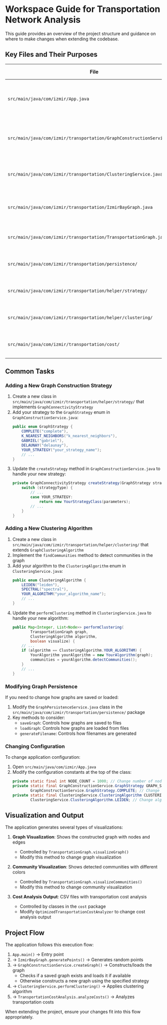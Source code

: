 # Workspace Guide for Transportation Network Analysis

This guide provides an overview of the project structure and guidance on where to make changes when extending the codebase.

## Key Files and Their Purposes

| File | Purpose | When to Modify |
|------|---------|----------------|
| `src/main/java/com/izmir/App.java` | Main application entry point and configuration | Modify to change configuration parameters or execution flow |
| `src/main/java/com/izmir/transportation/GraphConstructionService.java` | Handles graph construction using different strategies | Modify when adding new graph construction strategies |
| `src/main/java/com/izmir/transportation/ClusteringService.java` | Applies clustering algorithms to detect communities | Modify when adding new clustering algorithms |
| `src/main/java/com/izmir/transportation/IzmirBayGraph.java` | Generates random points based on population centers | Modify to change point generation logic |
| `src/main/java/com/izmir/transportation/TransportationGraph.java` | Core graph structure with visualization capabilities | Modify when changing core graph functionality |
| `src/main/java/com/izmir/transportation/persistence/` | Contains classes for graph persistence | Modify when changing persistence mechanism |
| `src/main/java/com/izmir/transportation/helper/strategy/` | Contains graph construction strategies | Add new strategies here |
| `src/main/java/com/izmir/transportation/helper/clustering/` | Contains clustering algorithms | Add new clustering algorithms here |
| `src/main/java/com/izmir/transportation/cost/` | Contains transportation cost analysis | Modify to change cost analysis logic |

## Common Tasks

### Adding a New Graph Construction Strategy

1. Create a new class in `src/main/java/com/izmir/transportation/helper/strategy/` that implements `GraphConnectivityStrategy`
2. Add your strategy to the `GraphStrategy` enum in `GraphConstructionService.java`:
   ```java
   public enum GraphStrategy {
       COMPLETE("complete"),
       K_NEAREST_NEIGHBORS("k_nearest_neighbors"),
       GABRIEL("gabriel"),
       DELAUNAY("delaunay"),
       YOUR_STRATEGY("your_strategy_name");
       // ...
   }
   ```
3. Update the `createStrategy` method in `GraphConstructionService.java` to handle your new strategy:
   ```java
   private GraphConnectivityStrategy createStrategy(GraphStrategy strategyType, int kValue) {
       switch (strategyType) {
           // ...
           case YOUR_STRATEGY:
               return new YourStrategyClass(parameters);
           // ...
       }
   }
   ```

### Adding a New Clustering Algorithm

1. Create a new class in `src/main/java/com/izmir/transportation/helper/clustering/` that extends `GraphClusteringAlgorithm`
2. Implement the `findCommunities` method to detect communities in the graph
3. Add your algorithm to the `ClusteringAlgorithm` enum in `ClusteringService.java`:
   ```java
   public enum ClusteringAlgorithm {
       LEIDEN("leiden"),
       SPECTRAL("spectral"),
       YOUR_ALGORITHM("your_algorithm_name");
       // ...
   }
   ```
4. Update the `performClustering` method in `ClusteringService.java` to handle your new algorithm:
   ```java
   public Map<Integer, List<Node>> performClustering(
           TransportationGraph graph, 
           ClusteringAlgorithm algorithm,
           boolean visualize) {
       // ...
       if (algorithm == ClusteringAlgorithm.YOUR_ALGORITHM) {
           YourAlgorithm yourAlgorithm = new YourAlgorithm(graph);
           communities = yourAlgorithm.detectCommunities();
       }
       // ...
   }
   ```

### Modifying Graph Persistence

If you need to change how graphs are saved or loaded:

1. Modify the `GraphPersistenceService.java` class in the `src/main/java/com/izmir/transportation/persistence/` package
2. Key methods to consider:
   - `saveGraph`: Controls how graphs are saved to files
   - `loadGraph`: Controls how graphs are loaded from files
   - `generateFilename`: Controls how filenames are generated

### Changing Configuration

To change application configuration:

1. Open `src/main/java/com/izmir/App.java`
2. Modify the configuration constants at the top of the class:
   ```java
   private static final int NODE_COUNT = 1000; // Change number of nodes
   private static final GraphConstructionService.GraphStrategy GRAPH_STRATEGY = 
           GraphConstructionService.GraphStrategy.COMPLETE; // Change strategy
   private static final ClusteringService.ClusteringAlgorithm CLUSTERING_ALGORITHM = 
           ClusteringService.ClusteringAlgorithm.LEIDEN; // Change algorithm
   ```

## Visualization and Output

The application generates several types of visualizations:

1. **Graph Visualization**: Shows the constructed graph with nodes and edges
   - Controlled by `TransportationGraph.visualizeGraph()`
   - Modify this method to change graph visualization

2. **Community Visualization**: Shows detected communities with different colors
   - Controlled by `TransportationGraph.visualizeCommunities()`
   - Modify this method to change community visualization

3. **Cost Analysis Output**: CSV files with transportation cost analysis
   - Controlled by classes in the `cost` package
   - Modify `OptimizedTransportationCostAnalyzer` to change cost analysis output

## Project Flow

The application follows this execution flow:

1. `App.main()` -> Entry point
2. -> `IzmirBayGraph.generatePoints()` -> Generates random points
3. -> `GraphConstructionService.createGraph()` -> Constructs/loads the graph
   - Checks if a saved graph exists and loads it if available
   - Otherwise constructs a new graph using the specified strategy
4. -> `ClusteringService.performClustering()` -> Applies clustering algorithm
5. -> `TransportationCostAnalysis.analyzeCosts()` -> Analyzes transportation costs

When extending the project, ensure your changes fit into this flow appropriately. 
